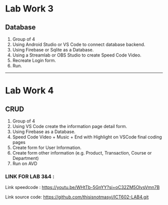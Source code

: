 # Lab Work 3

## Database

1. Group of 4
2. Using Android Studio or VS Code to connect database backend.
3. Using Firebase or Sqlite as a Database.
4. Using a Streamlab or OBS Studio to create Speed Code Video.
5. Recreate Login form.
6. Run. 

**************************************************************************

# Lab Work 4

## CRUD

1. Group of 4
2. Using VS Code create the information page detail form.
3. Using Firebase as a Database.
4. Speed Code Video + Music + End with Highlight on VSCode final coding pages
5. Create form for User Information.
6. Create form other information (e.g. Product, Transaction, Course or Department)
7. Run on AVD


### LINK FOR LAB 3&4 : 

Link speedcode : https://youtu.be/WHtTb-5GnYY?si=oC32ZM5OlvsVmn7B

Link source code: https://github.com/thisisnotmasyi/ICT602-LAB4.git

